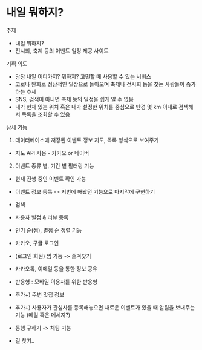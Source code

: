 # 내일 뭐하지?

주제

- 내일 뭐하지? 
- 전시회, 축제 등의 이벤트 일정 제공 사이트

기획 의도

- 당장 내일 어디가지? 뭐하지? 고민할 때 사용할 수 있는 서비스
- 코로나 완화로 정상적인 일상으로 돌아오며 축제나 전시회 등을 찾는 사람들이 증가하는 추세
- SNS, 검색이 아니면 축제 등의 일정을 쉽게 알 수 없음
- 내가 현재 있는 위치 혹은 내가 설정한 위치를 중심으로 반경 몇 km 이내로 검색해서 목록을 조회할 수 있음

상세 기능

1. 데이터베이스에 저장된 이벤트 정보 지도, 목록 형식으로 보여주기
- 지도 API 사용 - 카카오 or 네이버

2. 이벤트 종류 별, 기간 별 필터링 기능
- 현재 진행 중인 이벤트 확인 가능

- 이벤트 정보 등록 -> 저번에 해봤던 기능으로 마지막에 구현하기
- 검색
- 사용자 별점 & 리뷰 등록
- 인기 순(찜), 별점 순 정렬 기능
- 카카오, 구글 로그인
- (로그인 회원) 찜 기능 -> 즐겨찾기
- 카카오톡, 이메일 등을 통한 정보 공유
- 반응형 : 모바일 이용자를 위한 반응형
- 추가+) 주변 맛집 정보
- 추가+) 사용자가 관심사를 등록해놓으면 새로운 이벤트가 있을 때 알림을 보내주는 기능 (메일 혹은 메세지?)
- 동행 구하기 -> 채팅 기능
- 길 찾기..
